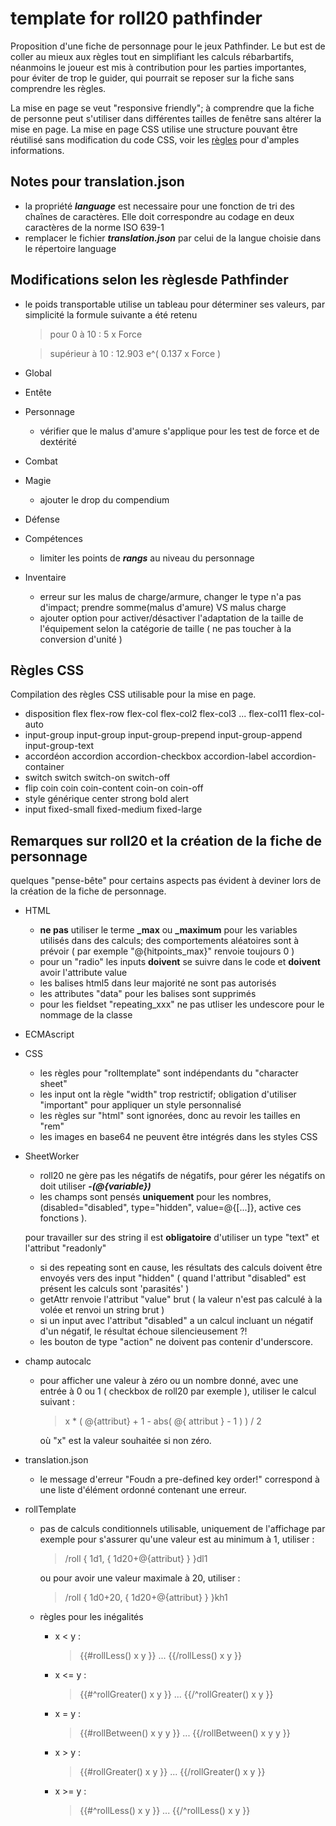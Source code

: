 # template for roll20 pathfinder
Proposition d'une fiche de personnage pour le jeux Pathfinder.
Le but est de coller au mieux aux règles tout en simplifiant les calculs rébarbartifs, néanmoins le joueur est mis à contribution pour les parties importantes, pour éviter de trop le guider, qui pourrait se reposer sur la fiche sans comprendre les règles.

La mise en page se veut "responsive friendly"; à comprendre que la fiche de personne peut s'utiliser dans différentes tailles de fenêtre sans altérer la mise en page.
La mise en page CSS utilise une structure pouvant être réutilisé sans modification du code CSS, voir les [règles](README.md#règles-css) pour d'amples informations.

## Notes pour translation.json
- la propriété ***language*** est necessaire pour une fonction de tri des chaînes de caractères.
  Elle doit correspondre au codage en deux caractères de la norme ISO 639-1
- remplacer le fichier ***translation.json*** par celui de la langue choisie dans le répertoire language

## Modifications selon les règlesde Pathfinder
- le poids transportable utilise un tableau pour déterminer ses valeurs, par simplicité la formule suivante a été retenu 
  > pour 0 à 10 : 5 x Force
  
  > supérieur à 10 : 12.903 e^( 0.137 x Force )
  
- Global
    
- Entête
    
- Personnage
    - vérifier que le malus d'amure s'applique pour les test de force et de dextérité

- Combat

- Magie
    - ajouter le drop du compendium

- Défense

- Compétences
    - limiter les points de ***rangs*** au niveau du personnage
      
- Inventaire
    - erreur sur les malus de charge/armure, changer le type n'a pas d'impact; prendre somme(malus d'amure) VS malus charge
    - ajouter option pour activer/désactiver l'adaptation de la taille de l'équipement selon la catégorie de taille ( ne pas toucher à la conversion d'unité )

## Règles CSS
Compilation des règles CSS utilisable pour la mise en page.

- disposition flex
  flex-row
  flex-col flex-col2 flex-col3 ... flex-col11
  flex-col-auto
- input-group
    input-group
    input-group-prepend input-group-append input-group-text
- accordéon
    accordion
    accordion-checkbox accordion-label
    accordion-container
- switch
    switch
    switch-on switch-off
- flip coin
    coin coin-content
    coin-on coin-off
- style générique
    center
    strong
    bold
    alert
- input
    fixed-small fixed-medium fixed-large
    
## Remarques sur roll20 et la création de la fiche de personnage
quelques "pense-bête" pour certains aspects pas évident à deviner lors de la création de la fiche de personnage.

- HTML
    - **ne pas** utiliser le terme **_max** ou **_maximum** pour les variables utilisés dans des calculs; des comportements aléatoires sont à prévoir ( par exemple "@{hitpoints_max}" renvoie toujours 0 )
    - pour un "radio" les inputs **doivent** se suivre dans le code et **doivent** avoir l'attribute value
    - les balises html5 dans leur majorité ne sont pas autorisés
    - les attributes "data" pour les balises sont supprimés
    - pour les fieldset "repeating_xxx" ne pas utliser les undescore pour le nommage de la classe
    
- ECMAscript
    
- CSS
    - les règles pour "rolltemplate" sont indépendants du "character sheet"
    - les input ont la règle "width" trop restrictif; obligation d'utiliser "important" pour appliquer un style personnalisé
    - les règles sur "html" sont ignorées, donc au revoir les tailles en "rem"
    - les images en base64 ne peuvent être intégrés dans les styles CSS
- SheetWorker
    - roll20 ne gère pas les négatifs de négatifs, pour gérer les négatifs on doit utiliser ***-(@{variable})***
    - les champs sont pensés **uniquement** pour les nombres, (disabled="disabled", type="hidden", value=@{[...]}, active ces fonctions ).
    
    pour travailler sur des string il est **obligatoire** d'utiliser un type "text" et l'attribut "readonly"
    - si des repeating sont en cause, les résultats des calculs doivent être envoyés vers des input "hidden"
      ( quand l'attribut "disabled" est présent les calculs sont 'parasités' )
    - getAttr renvoie l'attribut "value" brut
      ( la valeur n'est pas calculé à la volée et renvoi un string brut )
    - si un input avec l'attribut "disabled" a un calcul incluant un négatif d'un négatif, le résultat échoue silencieusement ?!
    - les bouton de type "action" ne doivent pas contenir d'underscore.
- champ autocalc
    - pour afficher une valeur à zéro ou un nombre donné, avec une entrée à 0 ou 1 ( checkbox de roll20 par exemple ), utiliser le calcul suivant :
      > x * ( @{attribut} + 1 - abs( @{ attribut } - 1 ) ) / 2
      
      où "x" est la valeur souhaitée si non zéro.
      
- translation.json
    - le message d'erreur "Foudn a pre-defined key order!" correspond à une liste d'élément ordonné contenant une erreur.
- rollTemplate
    - pas de calculs conditionnels utilisable, uniquement de l'affichage
      par exemple pour s'assurer qu'une valeur est au minimum à 1, utiliser :
      > /roll { 1d1, { 1d20+@{attribut} } }dl1
      
      ou pour avoir une valeur maximale à 20, utiliser :
      > /roll { 1d0+20, { 1d20+@{attribut} } }kh1 
    - règles pour les inégalités
        - x < y :
          > {{#rollLess() x y }} ... {{/rollLess() x y }}
        - x <= y :
          > {{#^rollGreater() x y }} ... {{/^rollGreater() x y }}
        - x = y :
          > {{#rollBetween() x y y }} ... {{/rollBetween() x y y }} 
        - x > y :
          > {{#rollGreater() x y }} ... {{/rollGreater() x y }}
        - x >= y :
          > {{#^rollLess() x y }} ... {{/^rollLess() x y }}
